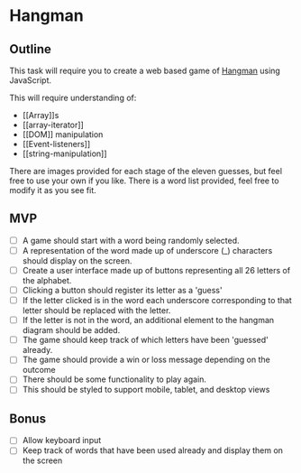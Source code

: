 # Hangman

## Outline

This task will require you to create a web based game of [Hangman](https://en.wikipedia.org/wiki/Hangman_\(game\)) using JavaScript.

This will require understanding of:

- [[Array]]s
- [[array-iterator]]
- [[DOM]] manipulation
-  [[Event-listeners]]
- [[string-manipulation]]

There are images provided for each stage of the eleven guesses, but feel free to use your own if you like. There is a word list provided, feel free to modify it as you see fit.

## MVP

- [ ] A game should start with a word being randomly selected.
- [ ] A representation of the word made up of underscore (_) characters should display on the screen.
- [ ] Create a user interface made up of buttons representing all 26 letters of the alphabet.
- [ ] Clicking a button should register its letter as a 'guess'
- [ ] If the letter clicked is in the word each underscore corresponding to that letter should be replaced with the letter.
- [ ] If the letter is not in the word, an additional element to the hangman diagram should be added.
- [ ] The game should keep track of which letters have been 'guessed' already.
- [ ] The game should provide a win or loss message depending on the outcome
- [ ] There should be some functionality to play again.
- [ ] This should be styled to support mobile, tablet, and desktop views

## Bonus

- [ ] Allow keyboard input
- [ ] Keep track of words that have been used already and display them on the screen